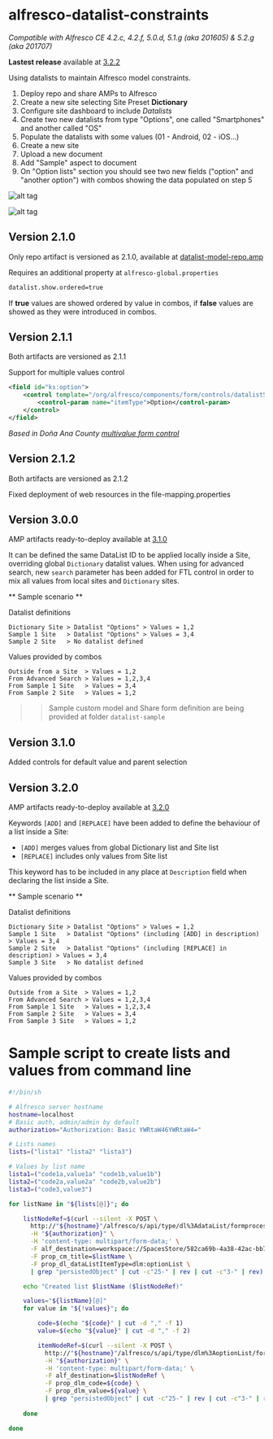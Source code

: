 
alfresco-datalist-constraints
=============================

*Compatible with Alfresco CE 4.2.c, 4.2.f, 5.0.d, 5.1.g (aka 201605) & 5.2.g (aka 201707)*

**Lastest release** available at [3.2.2](https://github.com/keensoft/alfresco-datalist-constraints/releases/tag/3.2.2)

Using datalists to maintain Alfresco model constraints.

1. Deploy repo and share AMPs to Alfresco
2. Create a new site selecting Site Preset **Dictionary**
3. Configure site dashboard to include *Datalists*
4. Create two new datalists from type "Options", one called "Smartphones" and another called "OS"
5. Populate the datalists with some values (01 - Android, 02 - iOS...)
6. Create a new site
7. Upload a new document
8. Add "Sample" aspect to document
9. On "Option lists" section you should see two new fields ("option" and "another option") with combos showing the data populated on step 5

![alt tag](https://cloud.githubusercontent.com/assets/1818300/2766867/b0fcbb8c-ca32-11e3-83f4-f2ff76690683.png)

![alt tag](https://cloud.githubusercontent.com/assets/1818300/2766889/fd96af8e-ca32-11e3-9dbe-04af7007c113.png)

## Version 2.1.0

Only repo artifact is versioned as 2.1.0, available at [datalist-model-repo.amp](https://github.com/keensoft/alfresco-datalist-constraints/releases/download/2.1.0/datalist-model-repo.amp)

Requires an additional property at `alfresco-global.properties`

```bash
datalist.show.ordered=true
```

If **true** values are showed ordered by value in combos, if **false** values are showed as they were introduced in combos.

## Version 2.1.1

Both artifacts are versioned as 2.1.1

Support for multiple values control

```xml
<field id="ks:option">
    <control template="/org/alfresco/components/form/controls/datalistSelectone-multiple.ftl">
        <control-param name="itemType">Option</control-param>
    </control>                    
</field>
```

*Based in Doña Ana County [multivalue form control](https://github.com/donaanacounty/multivalueFormControl)*

## Version 2.1.2

Both artifacts are versioned as 2.1.2

Fixed deployment of web resources in the file-mapping.properties 

## Version 3.0.0

AMP artifacts ready-to-deploy available at [3.1.0](https://github.com/keensoft/alfresco-datalist-constraints/releases/tag/3.1.0)

It can be defined the same DataList ID to be applied locally inside a Site, overriding global `Dictionary` datalist values. When using for advanced search, new `search` parameter has been added for FTL control in order to mix all values from local sites and `Dictionary` sites.

** Sample scenario **

Datalist definitions

```
Dictionary Site > Datalist "Options" > Values = 1,2
Sample 1 Site   > Datalist "Options" > Values = 3,4
Sample 2 Site   > No datalist defined
```

Values provided by combos 

```
Outside from a Site  > Values = 1,2
From Advanced Search > Values = 1,2,3,4
From Sample 1 Site   > Values = 3,4
From Sample 2 Site   > Values = 1,2
```

>> Sample custom model and Share form definition are being provided at folder `datalist-sample`

## Version 3.1.0

Added controls for default value and parent selection

## Version 3.2.0

AMP artifacts ready-to-deploy available at [3.2.0](https://github.com/keensoft/alfresco-datalist-constraints/releases/tag/3.2.0)

Keywords `[ADD]` and `[REPLACE]` have been added to define the behaviour of a list inside a Site:

* `[ADD]` merges values from global Dictionary list and Site list
* `[REPLACE]` includes only values from Site list

This keyword has to be included in any place at `Description` field when declaring the list inside a Site.

** Sample scenario **

Datalist definitions

```
Dictionary Site > Datalist "Options" > Values = 1,2
Sample 1 Site   > Datalist "Options" (including [ADD] in description) > Values = 3,4
Sample 2 Site   > Datalist "Options" (including [REPLACE] in description) > Values = 3,4
Sample 3 Site   > No datalist defined
```

Values provided by combos 

```
Outside from a Site  > Values = 1,2
From Advanced Search > Values = 1,2,3,4
From Sample 1 Site   > Values = 1,2,3,4
From Sample 2 Site   > Values = 3,4
From Sample 3 Site   > Values = 1,2
```

# Sample script to create lists and values from command line

```bash
#!/bin/sh

# Alfresco server hostname
hostname=localhost
# Basic auth, admin/admin by default
authorization="Authorization: Basic YWRtaW46YWRtaW4="

# Lists names
lists=("lista1" "lista2" "lista3")

# Values by list name
lista1=("code1a,value1a" "code1b,value1b")
lista2=("code2a,value2a" "code2b,value2b")
lista3=("code3,value3")

for listName in "${lists[@]}"; do

	listNodeRef=$(curl --silent -X POST \
	  http://"${hostname}"/alfresco/s/api/type/dl%3AdataList/formprocessor \
	  -H "${authorization}" \
	  -H 'content-type: multipart/form-data;' \
	  -F alf_destination=workspace://SpacesStore/582ca69b-4a38-42ac-bb7b-d215929a2e17 \
	  -F prop_cm_title=$listName \
	  -F prop_dl_dataListItemType=dlm:optionList \
	  | grep "persistedObject" | cut -c"25-" | rev | cut -c"3-" | rev)

	echo "Created list $listName ($listNodeRef)"

	values="${listName}[@]"
	for value in "${!values}"; do

		code=$(echo "${code}" | cut -d "," -f 1)
		value=$(echo "${value}" | cut -d "," -f 2)

		itemNodeRef=$(curl --silent -X POST \
		  http://"${hostname}"/alfresco/s/api/type/dlm%3AoptionList/formprocessor \
	      -H "${authorization}" \
		  -H 'content-type: multipart/form-data;' \
		  -F alf_destination=$listNodeRef \
		  -F prop_dlm_code=${code} \
		  -F prop_dlm_value=${value} \
		  | grep "persistedObject" | cut -c"25-" | rev | cut -c"3-" | rev)
		  
	done

done
```